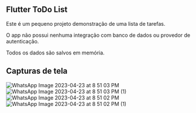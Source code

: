 ## Flutter ToDo List

Este é um pequeno projeto demonstração de uma lista de tarefas.

O app não possui nenhuma integração com banco de dados ou provedor de autenticação.

Todos os dados são salvos em memória.

## Capturas de tela

![WhatsApp Image 2023-04-23 at 8 51 03 PM](https://user-images.githubusercontent.com/35748585/233873502-9d2b340c-6c49-458c-a4c2-79b947f02b58.jpeg)
![WhatsApp Image 2023-04-23 at 8 51 03 PM (1)](https://user-images.githubusercontent.com/35748585/233873503-f57e6298-4382-4419-86dc-e0c2b6baa8d5.jpeg)
![WhatsApp Image 2023-04-23 at 8 51 02 PM](https://user-images.githubusercontent.com/35748585/233873506-de82c960-05fe-484e-8553-08414f8207ba.jpeg)
![WhatsApp Image 2023-04-23 at 8 51 02 PM (1)](https://user-images.githubusercontent.com/35748585/233873507-74e14f57-7a80-444f-88be-8445351b9e07.jpeg)

